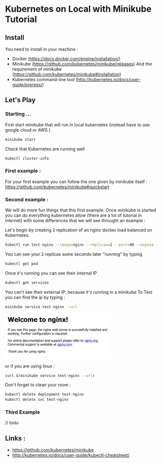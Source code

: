 # Kubernetes on Local with Minikube Tutorial

## Install
You need to install in your machine :
- Docker (https://docs.docker.com/engine/installation/)
- Minikube (https://github.com/kubernetes/minikube/releases) And the requirement of minikube (https://github.com/kubernetes/minikube#installation)
- Kubernetes command-line tool (http://kubernetes.io/docs/user-guide/prereqs/)

## Let's Play

### Starting ...

First start minikube that will run in local kubernetes (instead have to use google cloud or AWS )
```bash
minikube start
```

Check that Kubernetes are running well 
```bash
kubectl cluster-info
```

### First example :
For your first example you can follow the one given by minikube itself : https://github.com/kubernetes/minikube#quickstart

### Second example :
We will do more fun things that this first example.
Once minikube is started you can do everything kubernetes allow (there are a lot of tutorial in internet) with some differences that we will see throught an example :

Let's begin by creating 2 replication of an nginx docker load balanced on Kubernetes.

```bash
kubectl run test-nginx --image=nginx --replicas=2 --port=80 --expose --service-overrides='{ "spec": { "type": "LoadBalancer" } }'
```
You can see your 2 replicas some seconds later "running" by typing
```bash
kubectl get pod
```

Once it's running you can see their internal IP 
```bash
kubectl get services
```

You can't see their external IP, because it's running in a minikube
To Test you can find the ip by typing : 
```bash
minikube service test-nginx --url 
```
![ngnix_screen](/nginx_screen1.png)

or if you are using linux :
```bash
curl $(minikube service test-nginx --url)
```




Don't forget to clean your room :

```bash
kubectl delete deployment test-nginx
kubectl delete svc test-nginx
```

### Third Example

// todo


## Links :
- https://github.com/kubernetes/minikube
- http://kubernetes.io/docs/user-guide/kubectl-cheatsheet/
